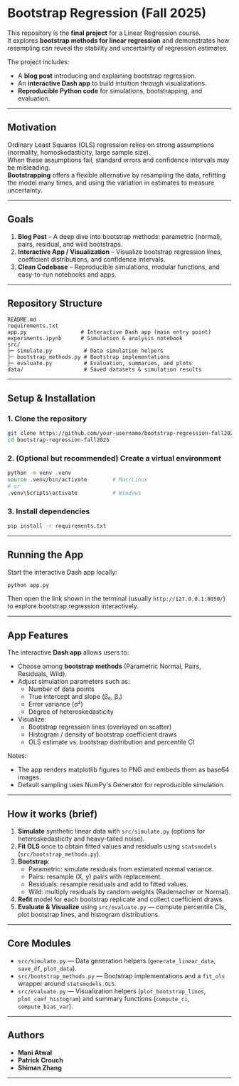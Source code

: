 # Bootstrap Regression (Fall 2025)

This repository is the **final project** for a Linear Regression course.  
It explores **bootstrap methods for linear regression** and demonstrates how resampling can reveal the stability and uncertainty of regression estimates.

The project includes:
- A **blog post** introducing and explaining bootstrap regression.
- An **interactive Dash app** to build intuition through visualizations.
- **Reproducible Python code** for simulations, bootstrapping, and evaluation.

---

## Motivation

Ordinary Least Squares (OLS) regression relies on strong assumptions (normality, homoskedasticity, large sample size).  
When these assumptions fail, standard errors and confidence intervals may be misleading.  
**Bootstrapping** offers a flexible alternative by resampling the data, refitting the model many times, and using the variation in estimates to measure uncertainty.

---

## Goals

1. **Blog Post** – A deep dive into bootstrap methods: parametric (normal), pairs, residual, and wild bootstraps.  
2. **Interactive App / Visualization** – Visualize bootstrap regression lines, coefficient distributions, and confidence intervals.  
3. **Clean Codebase** – Reproducible simulations, modular functions, and easy-to-run notebooks and apps.

---

## Repository Structure

```
README.md
requirements.txt
app.py                 # Interactive Dash app (main entry point)
experiments.ipynb      # Simulation & analysis notebook
src/
├─ simulate.py          # Data simulation helpers
├─ bootstrap_methods.py # Bootstrap implementations
├─ evaluate.py          # Evaluation, summaries, and plots
data/                   # Saved datasets & simulation results
```

---

## Setup & Installation

### 1. Clone the repository
```bash
git clone https://github.com/your-username/bootstrap-regression-fall2025.git
cd bootstrap-regression-fall2025
```

### 2. (Optional but recommended) Create a virtual environment
```bash
python -m venv .venv
source .venv/bin/activate        # Mac/Linux
# or
.venv\Scripts\activate           # Windows
```

### 3. Install dependencies
```bash
pip install -r requirements.txt
```

---

## Running the App

Start the interactive Dash app locally:
```bash
python app.py
```

Then open the link shown in the terminal (usually `http://127.0.0.1:8050/`) to explore bootstrap regression interactively.

---

## App Features

The interactive **Dash app** allows users to:
- Choose among **bootstrap methods** (Parametric Normal, Pairs, Residuals, Wild).  
- Adjust simulation parameters such as:
  - Number of data points  
  - True intercept and slope (β₀, β₁)  
  - Error variance (σ²)  
  - Degree of heteroskedasticity  
- Visualize:
  - Bootstrap regression lines (overlayed on scatter)  
  - Histogram / density of bootstrap coefficient draws  
  - OLS estimate vs. bootstrap distribution and percentile CI  

Notes:
- The app renders matplotlib figures to PNG and embeds them as base64 images.
- Default sampling uses NumPy's Generator for reproducible simulation.

---

## How it works (brief)

1. **Simulate** synthetic linear data with `src/simulate.py` (options for heteroskedasticity and heavy-tailed noise).  
2. **Fit OLS** once to obtain fitted values and residuals using `statsmodels` (`src/bootstrap_methods.py`).  
3. **Bootstrap**:
   - Parametric: simulate residuals from estimated normal variance.
   - Pairs: resample (X, y) pairs with replacement.
   - Residuals: resample residuals and add to fitted values.
   - Wild: multiply residuals by random weights (Rademacher or Normal).
4. **Refit** model for each bootstrap replicate and collect coefficient draws.  
5. **Evaluate & Visualize** using `src/evaluate.py` — compute percentile CIs, plot bootstrap lines, and histogram distributions.

---

## Core Modules

- `src/simulate.py` — Data generation helpers (`generate_linear_data`, `save_df`, `plot_data`).  
- `src/bootstrap_methods.py` — Bootstrap implementations and a `fit_ols` wrapper around `statsmodels.OLS`.  
- `src/evaluate.py` — Visualization helpers (`plot_bootstrap_lines`, `plot_coef_histogram`) and summary functions (`compute_ci`, `compute_bias_var`).

---

## Authors

- **Mani Atwal**  
- **Patrick Crouch**  
- **Shiman Zhang**

---
```